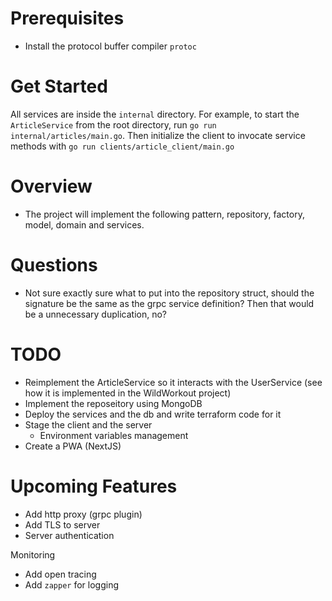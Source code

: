 # Prerequisites

- Install the protocol buffer compiler `protoc`

# Get Started

All services are inside the `internal` directory. For example, to start the `ArticleService` from the root directory, run `go run internal/articles/main.go`. Then initialize the client to invocate service methods with `go run clients/article_client/main.go`

# Overview

- The project will implement the following pattern, repository, factory, model, domain and services.

# Questions

- Not sure exactly sure what to put into the repository struct, should the signature be the same as the grpc service definition? Then that would be a unnecessary duplication, no?

# TODO

- Reimplement the ArticleService so it interacts with the UserService (see how it is implemented in the WildWorkout project)
- Implement the reposeitory using MongoDB
- Deploy the services and the db and write terraform code for it
- Stage the client and the server
  - Environment variables management
- Create a PWA (NextJS)

# Upcoming Features

- Add http proxy (grpc plugin)
- Add TLS to server
- Server authentication

Monitoring

- Add open tracing
- Add `zapper` for logging
